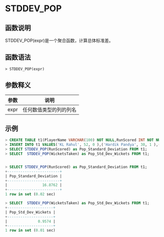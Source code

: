 # **STDDEV_POP**

## **函数说明**

STDDEV_POP(expr)是一个聚合函数，计算总体标准差。

## **函数语法**

```
> STDDEV_POP(expr)
```

## **参数释义**

|  参数   | 说明  |
|  ----  | ----  |
| expr  | 任何数值类型的列的列名 |

## **示例**

```sql
> CREATE TABLE t1(PlayerName VARCHAR(100) NOT NULL,RunScored INT NOT NULL,WicketsTaken INT NOT NULL);
> INSERT INTO t1 VALUES('KL Rahul', 52, 0 ),('Hardik Pandya', 30, 1 ),('Ravindra Jadeja', 18, 2 ),('Washington Sundar', 10, 1),('D Chahar', 11, 2 ),  ('Mitchell Starc', 0, 3);
> SELECT STDDEV_POP(RunScored) as Pop_Standard_Deviation FROM t1;
> SELECT  STDDEV_POP(WicketsTaken) as Pop_Std_Dev_Wickets FROM t1;


> SELECT STDDEV_POP(RunScored) as Pop_Standard_Deviation FROM t1;
+------------------------+
| Pop_Standard_Deviation |
+------------------------+
|                16.8762 |
+------------------------+
1 row in set (0.02 sec)

> SELECT  STDDEV_POP(WicketsTaken) as Pop_Std_Dev_Wickets FROM t1;
+---------------------+
| Pop_Std_Dev_Wickets |
+---------------------+
|              0.9574 |
+---------------------+
1 row in set (0.01 sec)

```
